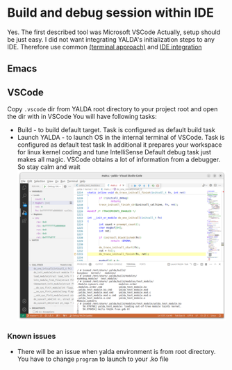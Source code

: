 # Build and debug session within IDE
Yes. The first described tool was Microsoft VSCode
Actually, setup should be just easy. I did not want integrating YALDA's initialization steps to any IDE.
Therefore use common [(terminal approach)](README.md#start) and [IDE integration](README.md#ide-integration)

## Emacs

## VSCode
Copy `.vscode` dir from YALDA root directory to your project root and open the dir with in VSCode
You will have following tasks:
- Build - to build default target. Task is configured as default build task
- Launch YALDA - to launch OS in the internal terminal of VSCode. Task is configured as default test task
In additional it prepares your workspace for linux kernel coding and tune IntelliSense
Default debug task just makes all magic. VSCode obtains a lot of information from a debugger. So stay calm and wait
![VSCode debug](images/story_ide-vscode.png)

### Known issues
- There will be an issue when yalda environment is from root directory. You have to change `program` to launch to your .ko file